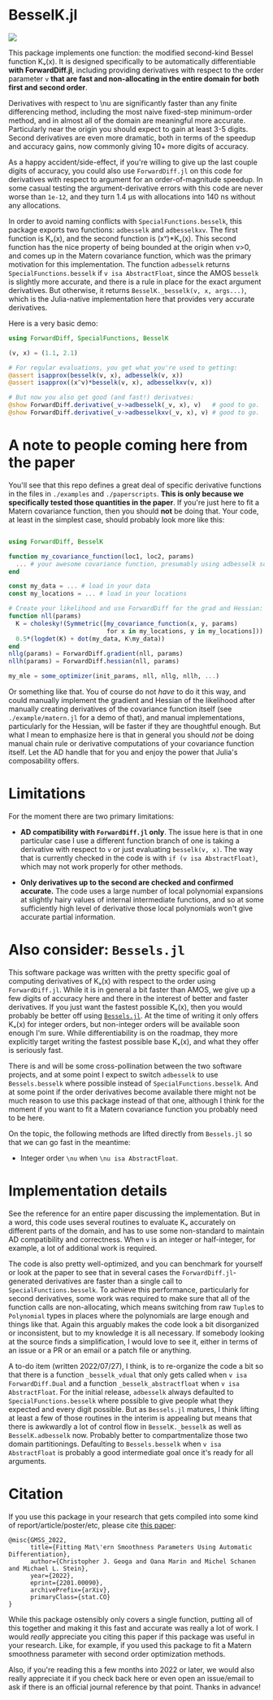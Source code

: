 
# BesselK.jl

[build-latest-img]: https://github.com/cgeoga/BesselK.jl/workflows/CI/badge.svg
[build-url]: https://github.com/cgeoga/BesselK.jl/actions?query=workflow

[![][build-latest-img]][build-url] 

This package implements one function: the modified second-kind Bessel function
Kᵥ(x). It is designed specifically to be automatically differentiable **with
ForwardDiff.jl**, including providing derivatives with respect to the order
parameter `v` **that are fast and non-allocating in the entire domain for both
first and second order**.

Derivatives with respect to \nu are significantly faster than any finite
differencing method, including the most naive fixed-step minimum-order method,
and in almost all of the domain are meaningful more accurate. Particularly near
the origin you should expect to gain at least 3-5 digits. Second derivatives are
even more dramatic, both in terms of the speedup and accuracy gains, now
commonly giving 10+ more digits of accuracy.

As a happy accident/side-effect, if you're willing to give up the last couple
digits of accuracy, you could also use `ForwardDiff.jl` on this code for
derivatives with respect to argument for an order-of-magnitude speedup. In some
casual testing the argument-derivative errors with this code are never worse
than `1e-12`, and they turn 1.4 μs with allocations into 140 ns without any
allocations. 

In order to avoid naming conflicts with `SpecialFunctions.besselk`, this package
exports two functions: `adbesselk` and `adbesselkxv`. The first function is
Kᵥ(x), and the second function is (xᵛ)*Kᵥ(x). This second function has
the nice property of being bounded at the origin when v>0, and comes up in the
Matern covariance function, which was the primary motivation for this
implementation. The function `adbesselk` returns `SpecialFunctions.besselk` if
`v isa AbstractFloat`, since the AMOS `besselk` is slightly more accurate, and
there is a rule in place for the exact argument derivatives. But otherwise, it
returns `BesselK._besselk(v, x, args...)`, which is the Julia-native
implementation here that provides very accurate derivatives.

Here is a very basic demo:
```julia
using ForwardDiff, SpecialFunctions, BesselK

(v, x) = (1.1, 2.1)

# For regular evaluations, you get what you're used to getting:
@assert isapprox(besselk(v, x), adbesselk(v, x))
@assert isapprox((x^v)*besselk(v, x), adbesselkxv(v, x))

# But now you also get good (and fast!) derivatves:
@show ForwardDiff.derivative(_v->adbesselk(_v, x), v)   # good to go.
@show ForwardDiff.derivative(_v->adbesselkxv(_v, x), v) # good to go.
```

# A note to people coming here from the paper
You'll see that this repo defines a great deal of specific derivative functions
in the files in `./examples` and `./paperscripts`. **This is only because we
specifically tested those quantities in the paper**. If you're just here to fit
a Matern covariance function, then you should **not** be doing that. Your code,
at least in the simplest case, should probably look more like this:
```julia

using ForwardDiff, BesselK

function my_covariance_function(loc1, loc2, params)
  ... # your awesome covariance function, presumably using adbesselk somewhere.
end

const my_data = ... # load in your data
const my_locations = ... # load in your locations

# Create your likelihood and use ForwardDiff for the grad and Hessian:
function nll(params)
  K = cholesky!(Symmetric([my_covariance_function(x, y, params) 
                           for x in my_locations, y in my_locations]))
  0.5*(logdet(K) + dot(my_data, K\my_data))
end
nllg(params) = ForwardDiff.gradient(nll, params)
nllh(params) = ForwardDiff.hessian(nll, params)

my_mle = some_optimizer(init_params, nll, nllg, nllh, ...)
```
Or something like that. You of course do not *have* to do it this way, and could
manually implement the gradient and Hessian of the likelihood after manually
creating derivatives of the covariance function itself (see
`./example/matern.jl` for a demo of that), and manual implementations,
particularly for the Hessian, will be faster if they are thoughtful enough. But
what I mean to emphasize here is that in general you should *not* be doing
manual chain rule or derivative computations of your covariance function itself.
Let the AD handle that for you and enjoy the power that Julia's composability
offers.

# Limitations

For the moment there are two primary limitations:

* **AD compatibility with `ForwardDiff.jl` only**. The issue here is that in one
  particular case I use a different function branch of one is taking a
  derivative with respect to `v` or just evaluating `besselk(v, x)`. The way that
  is currently checked in the code is with `if (v isa AbstractFloat)`, which may
  not work properly for other methods.

* **Only derivatives up to the second are checked and confirmed accurate.** The
  code uses a large number of local polynomial expansions at slightly hairy
  values of internal intermediate functions, and so at some sufficiently high
  level of derivative those local polynomials won't give accurate partial
  information.

# Also consider: `Bessels.jl`

This software package was written with the pretty specific goal of computing
derivatives of Kᵥ(x) with respect to the order using `ForwardDiff.jl`. While it
is in general a bit faster than AMOS, we give up a few digits of accuracy here
and there in the interest of better and faster derivatives. If you just want the
fastest possible Kᵥ(x), then you would probably be better off using
[`Bessels.jl`](https://github.com/heltonmc/Bessels.jl). At the time of writing
it only offers Kᵥ(x) for integer orders, but non-integer orders will be
available soon enough I'm sure. While differentiability is on the roadmap,
they more explicitly target writing the fastest possible base Kᵥ(x), and what
they offer is seriously fast.

There is and will be some cross-pollination between the two software projects,
and at some point I expect to switch `adbesselk` to use `Bessels.besselk` where
possible instead of `SpecialFunctions.besselk`. And  at some point if the order
derivatives become available there might not be much reason to use this package
instead of that one, although I think for the moment if you want to fit a Matern
covariance function you probably need to be here.

On the topic, the following methods are lifted directly from `Bessels.jl` so
that we can go fast in the meantime:

* Integer order `\nu` when `\nu isa AbstractFloat`.

# Implementation details

See the reference for an entire paper discussing the implementation. But in a
word, this code uses several routines to evaluate Kᵥ accurately on different
parts of the domain, and has to use some non-standard to maintain AD
compatibility and correctness. When `v` is an integer or half-integer, for
example, a lot of additional work is required.

The code is also pretty well-optimized, and you can benchmark for yourself or
look at the paper to see that in several cases the `ForwardDiff.jl`-generated
derivatives are faster than a single call to `SpecialFunctions.besselk`. To
achieve this performance, particularly for second derivatives, some work was
required to make sure that all of the function calls are non-allocating, which
means switching from raw `Tuple`s to `Polynomial` types in places where the
polynomials are large enough and things like that. Again this arguably makes the
code look a bit disorganized or inconsistent, but to my knowledge it is all
necessary. If somebody looking at the source finds a simplification, I would
love to see it, either in terms of an issue or a PR or an email or a patch file
or anything. 

A to-do item (written 2022/07/27), I think, is to re-organize the code a bit so
that there is a function `_besselk_vdual` that only gets called when `v isa
ForwardDiff.Dual` and a function `_besselk_abstractfloat` when `v isa
AbstractFloat`. For the initial release, `adbesselk` always defaulted to
`SpecialFunctions.besselk` where possible to give people what they expected and
every digit possible. But as `Bessels.jl` matures, I think lifting at least a
few of those routines in the interim is appealing but means that there is
awkwardly a lot of control flow in `BesselK._besselk` as well as
`BesselK.adbesselk` now. Probably better to compartmentalize those two domain
partitionings. Defaulting to `Bessels.besselk` when `v isa
AbstractFloat` is probably a good intermediate goal once it's ready for all
arguments.

# Citation

If you use this package in your research that gets compiled into some kind of
report/article/poster/etc, please cite [this paper](https://arxiv.org/abs/2201.00090):
```
@misc{GMSS_2022,
      title={Fitting Mat\'ern Smoothness Parameters Using Automatic Differentiation}, 
      author={Christopher J. Geoga and Oana Marin and Michel Schanen and Michael L. Stein},
      year={2022},
      eprint={2201.00090},
      archivePrefix={arXiv},
      primaryClass={stat.CO}
}
```
While this package ostensibly only covers a single function, putting all of this
together and making it this fast and accurate was really a lot of work. I would
*really* appreciate you citing this paper if this package was useful in your
research. Like, for example, if you used this package to fit a Matern smoothness
parameter with second order optimization methods.

Also, if you're reading this a few months into 2022 or later, we would also
really appreciate it if you check back here or even open an issue/email to ask
if there is an official journal reference by that point. Thanks in advance!

